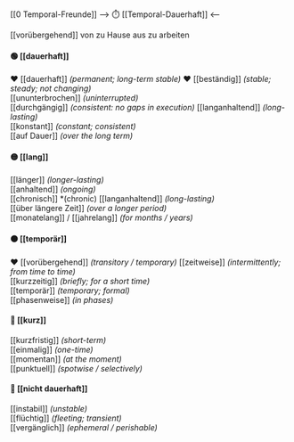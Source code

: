 [[0 Temporal-Freunde]]
--> ⏱️ [[Temporal-Dauerhaft]] <--

 [[vorübergehend]] von zu Hause aus zu arbeiten
#### 🟢 [[dauerhaft]] 
❤️ [[dauerhaft]] *(permanent; long-term stable)*
❤️ [[beständig]] *(stable; steady; not changing)*  
[[ununterbrochen]] *(uninterrupted)*  
[[durchgängig]] *(consistent: no gaps in execution)*
[[langanhaltend]] *(long-lasting)*  
[[konstant]] *(constant; consistent)*  
[[auf Dauer]] *(over the long term)*  

#### 🟡 [[lang]] 
[[länger]] *(longer-lasting)*  
[[anhaltend]] *(ongoing)*  
[[chronisch]] *(chronic)
[[langanhaltend]] *(long-lasting)*  
[[über längere Zeit]] *(over a longer period)*  
[[monatelang]] / [[jahrelang]] *(for months / years)*  

#### 🟠 [[temporär]]
❤️ [[vorübergehend]] *(transitory / temporary)*
[[zeitweise]] *(intermittently; from time to time)*  
[[kurzzeitig]] *(briefly; for a short time)*  
[[temporär]] *(temporary; formal)*  
[[phasenweise]] *(in phases)*  

#### 🔵 [[kurz]] 
[[kurzfristig]] *(short-term)*  
[[einmalig]] *(one-time)*  
[[momentan]] *(at the moment)*  
[[punktuell]] *(spotwise / selectively)*  

#### 🔴 [[nicht dauerhaft]] 
[[instabil]] *(unstable)*  
[[flüchtig]] *(fleeting; transient)*  
[[vergänglich]] *(ephemeral / perishable)*  